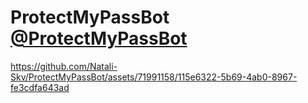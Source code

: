 # ProtectMyPassBot [@ProtectMyPassBot](https://t.me/ProtectMyPassBot)

https://github.com/Natali-Skv/ProtectMyPassBot/assets/71991158/115e6322-5b69-4ab0-8967-fe3cdfa643ad

